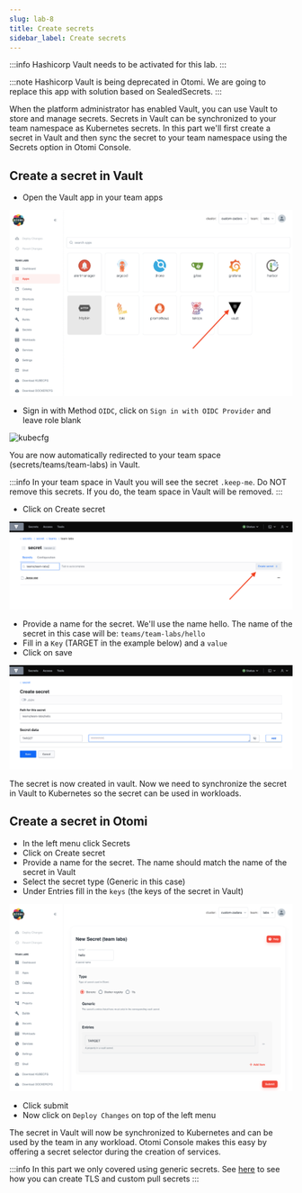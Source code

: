 ```yaml
---
slug: lab-8
title: Create secrets
sidebar_label: Create secrets
---
```


:::info
Hashicorp Vault needs to be activated for this lab.
:::

:::note
Hashicorp Vault is being deprecated in Otomi. We are going to replace this app with solution based on SealedSecrets.
:::

When the platform administrator has enabled Vault, you can use Vault to store and manage secrets. Secrets in Vault can be synchronized to your team namespace as Kubernetes secrets. In this part we'll first create a secret in Vault and then sync the secret to your team namespace using the Secrets option in Otomi Console.

## Create a secret in Vault

- Open the Vault app in your team apps

![kubecfg](../../img/team-vault.png)

- Sign in with Method `OIDC`, click on `Sign in with OIDC Provider` and leave role blank

![kubecfg](../../img/vault-oidc.png)

You are now automatically redirected to your team space (secrets/teams/team-labs) in Vault.

:::info
In your team space in Vault you will see the secret `.keep-me`. Do NOT remove this secrets. If you do, the team space in Vault will be removed.
:::

- Click on Create secret

![kubecfg](../../img/create-secret-vault.png)

- Provide a name for the secret. We'll use the name hello. The name of the secret in this case will be: `teams/team-labs/hello`
- Fill in a `Key` (TARGET in the example below) and a `value`
- Click on save

![kubecfg](../../img/create-secret-vault-2.png)

The secret is now created in vault. Now we need to synchronize the secret in Vault to Kubernetes so the secret can be used in workloads.

## Create a secret in Otomi

- In the left menu click Secrets
- Click on Create secret
- Provide a name for the secret. The name should match the name of the secret in Vault
- Select the secret type (Generic in this case)
- Under Entries fill in the `keys` (the keys of the secret in Vault)

![kubecfg](../../img/create-secret-2.png)

- Click submit
- Now click on `Deploy Changes` on top of the left menu

The secret in Vault will now be synchronized to Kubernetes and can be used by the team in any workload. Otomi Console makes this easy by offering a secret selector during the creation of services.

:::info
In this part we only covered using generic secrets. See [here](../console/secrets) to see how you can create TLS and custom pull secrets
:::
